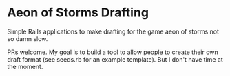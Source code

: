 # Aeon of Storms Drafting
Simple Rails applications to make drafting for the game aeon of storms not so damn slow.

PRs welcome. My goal is to build a tool to allow people to create their own draft format (see seeds.rb for an example template). But I don't have time at the moment.